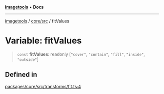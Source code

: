 [**imagetools**](../../../README.md) • **Docs**

***

[imagetools](../../../modules.md) / [core/src](../README.md) / fitValues

# Variable: fitValues

> `const` **fitValues**: readonly [`"cover"`, `"contain"`, `"fill"`, `"inside"`, `"outside"`]

## Defined in

[packages/core/src/transforms/fit.ts:4](https://github.com/JonasKruckenberg/imagetools/blob/b6421598cd4879d5c28755c1d558f8b5955cc5a1/packages/core/src/transforms/fit.ts#L4)

